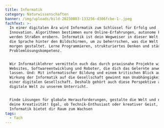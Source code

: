 ```yaml
---
title: Informatik
category: Naturwissenschaften
banner: /img/uploads/bild-20230803-133256-d306fcbe-1-.jpeg
fachText: >-
  In einer digitalen Ära wird Informatik zum Schlüssel für Erfolg und
  Innovation. Algorithmen bestimmen eure Online-Erfahrungen, autonome Fahrzeuge
  werden Straßen erobern. Informatik ist dein Wegweiser in dieser Welt: Verstehe
  die Sprache hinter den Bildschirmen, um zu beherrschen, was die Welt von
  morgen gestaltet. Lerne Programmieren, strukturiertes Denken und stärke Deine
  Problemlösungskompetenz.


  Wir Informatiklehrer vermitteln euch das durch praxisnahe Projekte wie
  Websites, Softwareentwicklung und Roboter, die dich das Gelernte anwenden
  lassen. Und: Mit informatischer Bildung und einem kritischen Blick auf die
  Wirkung der Informatik auf die Gesellschaft gewinnt man Unabhängigkeit in
  einer digitalen Gesellschaft. Deshalb gehört auch diese Perspektive auf die
  digitale Welt zu unserem Unterricht.


  Finde Lösungen für globale Herausforderungen, gestalte die Welt und nutze
  deine Kreativität! Egal, ob Technik-Enthusiast oder kreativer Geist,
  Informatik bietet dir Raum zum Wachsen
tags:
  - fach
---
```


